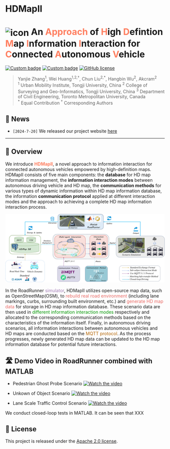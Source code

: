 # HDMapII
# <img src="figures/hdmapii.ico" alt="icon" style="width: 40px; height: 40px; vertical-align: middle;"> An <span style="color:#ff7e5f">Approach</span> of <span style="color:#ff7e5f">H</span>igh <span style="color:#ff7e5f">D</span>efintion <span style="color:#ff7e5f">M</span>ap <span style="color:#ff7e5f">I</span>nformation <span style="color:#ff7e5f">I</span>nteraction for <span style="color:#ff7e5f">C</span>onnected <span style="color:#ff7e5f">A</span>utonomous <span style="color:#ff7e5f">V</span>ehicle


[![Custom badge](https://img.shields.io/badge/Arxiv-pdf-8A2BE2?logo=arxiv)](https://arxiv.org) [![Custom badge](https://img.shields.io/badge/Project-page-green?logo=document)](https://) [![GitHub license](https://img.shields.io/badge/License-Apache--2.0-red)](https://www.apache.org/licenses/LICENSE-2.0)




> Yanjie Zhang<sup>1</sup>, Wei Huang<sup>1,2,†</sup>, Chun Liu<sup>2,\*</sup>, Hangbin Wu<sup>2</sup>, Akcram<sup>2</sup><br>
> <sup>1</sup> Urban Mobility Institute, Tongji University, China <sup>2</sup> College of Surveying and Geo-Informatics, Tongji University, China <sup>3</sup> Department of Civil Engineering, Toronto Metropolitan University, Canada<br>
> <sup>\*</sup> Equal Contribution <sup>†</sup> Corresponding Authors

## 📖 News

- `[2024-7-20]` We released our project website [here](https://github.com/yanjie99/HDMapII)

---

## 🎯 Overview
We introduce **<span style="color:#ff7e5f">HDMapII</span>**, a novel approach to information interaction for connected autonomous vehicles empowered by high-definition maps. HDMapII consists of five main components: the **database** for HD map information management, the **information interaction modes** between autonomous driving vehicle and HD map, the **communication methods** for various types of dynamic information within HD map information database, the information **communication protocol** applied at different interaction modes and the approach to achieving a complete HD map information interaction process.

<div style="text-align:center;">
  <img src="figures/figure1.png" alt="pipeline" width="600">
</div>

In the RoadRunner <span style="color:#A680B8">simulator</span>, HDMapII utilizes open-source map data, such as OpenStreetMap(OSM), to <span style="color:#EA6B66">rebuild real road environment</span> (including lane markings, curbs, surrounding built environment, etc.) and <span style="color:#EA6B66">generate HD map data</span> for storage in HD map information database. These scenario data are then used in <span style="color:#009600">different information interaction modes</span> respectively and allocated to the corresponding communication methods based on the characteristics of the information itself. Finally, in autonomous driving scenarios, all information interactions between autonomous vehicles and HD maps are conducted based on the <span style="color:#B46504">MQTT protocol</span>. As the process progresses, newly generated HD map data can be updated to the HD map information database for potential future interactions.


## 🛣️ Demo Video in RoadRunner combined with MATLAB
- Pedestrian Ghost Probe Scenario
[![Watch the video](https://img.youtube.com/vi/uWJD2UlZEeg/maxresdefault.jpg)](https://www.youtube.com/watch?v=uWJD2UlZEeg)

- Unkown of Object Scenario
[![Watch the video](https://img.youtube.com/vi/eML9u1wdsxs/maxresdefault.jpg)](https://www.youtube.com/watch?v=eML9u1wdsxs)


- Lane Scale Traffic Control Scenario
[![Watch the video](https://img.youtube.com/vi/b9_OAiUFXcs/maxresdefault.jpg)](https://www.youtube.com/watch?v=b9_OAiUFXcs)



We conduct closed-loop tests in MATLAB. It can be seen that XXX 


## 📄 License

This project is released under the [Apache 2.0 license](LICENSE). 
